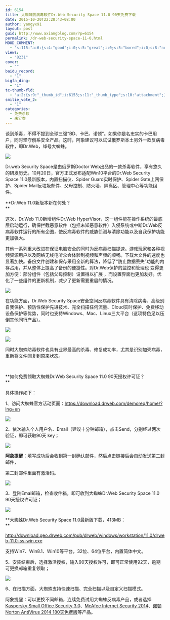```yaml
---
id: 6154
title: 大蜘蛛防病毒软件Dr.Web Security Space 11.0 90天免费下载
date: 2015-10-20T22:28:43+08:00
author: yangyx91
layout: post
guid: http://www.axiangblog.com/?p=6154
permalink: /dr-web-security-space-11-0.html
MOOD_COMMENT:
  - 's:115:"a:6:{s:4:"good";i:0;s:5:"great";i:0;s:5:"bored";i:0;s:8:"nonsense";i:0;s:13:"notunderstand";i:0;s:7:"passing";i:0;}";'
views:
  - "8231"
cover:
  - ""
baidu_record:
  - "1"
bigfa_ding:
  - "1"
tc-thumb-fld:
  - 'a:2:{s:9:"_thumb_id";i:6153;s:11:"_thumb_type";s:10:"attachment";}'
smilie_vote_2:
  - "1"
categories:
  - 免费杀软
  - 未分类
---
```

谈到杀毒，不得不提到全球三强&#8221;BD、卡巴、诺顿&#8221;。如果你是名忠实的卡巴用户，同时坚守俄系安全产品。这时，阿象建议可以试试俄罗斯本土另外一款反病毒软件，即Dr.Web，绰号大蜘蛛。

![](http://www.axiangblog.com/wp-content/uploads/2014/10/103014_1429_DrWeb1.jpg) 

<!--more-->

Dr.web Security Space是由俄罗斯Doctor Web出品的一款杀毒软件，享有悠久的研发历史。10月20日，官方正式发布适配Win10平台的Dr.Web Security Space 11.0最新版本，内置扫描仪、Spider Guard实时保护、Spider Gate上网保护、Spider Mail反垃圾邮件、父母控制、防火墙、隔离区、管理中心等功能组件。

**Dr.Web 11.0新版本新在何处？  
** 

这次，Dr.Web 11.0新增组件Dr.Web HyperVisor，这一组件能在操作系统的最底层启动运行，确保拦截恶意软件（包括未知恶意软件）入侵系统或中断Dr.Web反病毒软件运行的所有企图，使反病毒软件的威胁侦测与清除功能以及自我保护功能更加强大。

其他一系列重大改进在保证电脑安全的同时为反病毒扫描提速。游戏玩家和各种视频资源用户以及网络无线电听众会体验到视频和声频的顺畅。下载大文件的速度也 显著加快。备份文件创建和保存采用全新的算法，降低了“防止数据丢失”功能的内存占用，并从整体上提高了备份的便捷性。对Dr.Web保护的监控和管理也 变得更加方便：部分组件（包括父母控制）设置得以扩展 ，而设置界面也更加友好。优化了一些组件的更新机制，减少了更新需要重启的情况。

![](http://www.axiangblog.com/wp-content/uploads/2014/10/103014_1429_DrWeb2.jpg) 

在功能方面，Dr.Web Security Space安全空间反病毒软件具有清除病毒、高级别自我保护、预防性保护先进技术、完全扫描任何流量、Cloud实时保护、免费移动设备保护等优势，同时也支持Windows、Mac、Linux三大平台（这项特色足以压倒其他同行产品）。

![](http://www.axiangblog.com/wp-content/uploads/2014/10/103014_1429_DrWeb3.jpg) 

![](http://www.axiangblog.com/wp-content/uploads/2014/10/103014_1429_DrWeb4.jpg) 

同时大蜘蛛防毒软件也具有业界最高的杀毒、修复成功率，尤其是识别加壳病毒，重新将文件回复到原来状态。

&nbsp;

**如何免费领取大蜘蛛Dr.Web Security Space 11.0 90天授权许可证？  
** 

具体操作如下：

1、访问大蜘蛛官方活动页面：<a href="https://download.drweb.com/demoreq/home/?lng=en" target="_blank" rel="nofollow" >https://download.drweb.com/demoreq/home/?lng=en</a>

![](http://www.axiangblog.com/wp-content/uploads/2014/10/103014_1429_DrWeb5.jpg) 

2、依次输入个人用户名、Email（建议十分钟邮箱），点击Send，分别经过两次验证，即可获取90天 key；

![](http://www.axiangblog.com/wp-content/uploads/2014/10/103014_1429_DrWeb6.jpg) 

**阿象提醒**：填写成功后会收到第一封确认邮件，然后点击链接后会自动发送第二封邮件，

第二封邮件里面有激活码。

![](http://www.axiangblog.com/wp-content/uploads/2014/10/103014_1429_DrWeb7.jpg) 

3、登陆Emai邮箱，检查收件箱，即可收到大蜘蛛Dr.Web Security Space 11.0 90天授权许可证；

![](http://www.axiangblog.com/wp-content/uploads/2014/10/103014_1429_DrWeb8.jpg) 

**大蜘蛛Dr.Web Security Space 11.0最新版下载，413MB：  
** 

<a href="http://download.geo.drweb.com/pub/drweb/windows/workstation/11.0/drweb-11.0-ss-win.exe" target="_blank" rel="nofollow" >http://download.geo.drweb.com/pub/drweb/windows/workstation/11.0/drweb-11.0-ss-win.exe</a>

支持Win7、Win8.1、Win10等平台，32位、64位平台，内置简体中文。

5、安装结束后，选择激活授权，输入90天授权许可，即可正常使用92天，逾期可更换邮箱重复领取；

![](http://www.axiangblog.com/wp-content/uploads/2014/10/103014_1429_DrWeb9.jpg) 

6、在扫描方面，大蜘蛛支持快速扫描、完全扫描以及自定义扫描模式。

阿象提醒：可以更换不同邮箱，连续免费试用大蜘蛛反病毒产品，或者选择<a href="http://www.axiangblog.com/kaspersky-small-office-security-3-0.html" target="_blank" rel="nofollow" >Kaspersky Small Office Security 3.0</a>、<a href="http://www.axiangblog.com/mcafee-internet-security-2014-180day.html" target="_blank" rel="nofollow" >McAfee Internet Security 2014</a>、<a href="http://www.axiangblog.com/norton-antivirus-2014-180day.html" target="_blank" rel="nofollow" >诺顿Norton AntiVirus 2014 180天免费版</a>等产品。